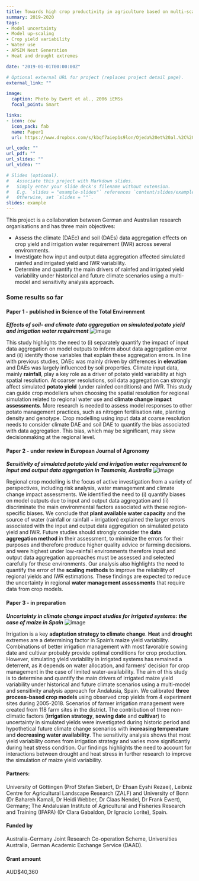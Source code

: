 ```yaml
---
title: Towards high crop productivity in agriculture based on multi-scale modelling and climate change impact studies
summary: 2019-2020
tags:
- Model uncertainty
- Model up-scaling
- Crop yield variability
- Water use
- APSIM Next Generation
- Heat and drought extremes

date: "2019-01-01T00:00:00Z"

# Optional external URL for project (replaces project detail page).
external_link: ""

image:
  caption: Photo by Ewert et al., 2006 iEMSs
  focal_point: Smart

links:
- icon: cow
  icon_pack: fab
  name: Paper1
  url: https://www.dropbox.com/s/kbqf7aiep1s9lon/Ojeda%20et%20al.%2C%202020%20STE.pdf?dl=0

url_code: ""
url_pdf: ""
url_slides: ""
url_video: ""

# Slides (optional).
#   Associate this project with Markdown slides.
#   Simply enter your slide deck's filename without extension.
#   E.g. `slides = "example-slides"` references `content/slides/example-slides.md`.
#   Otherwise, set `slides = ""`.
slides: example
---
```


This project is a collaboration between German and Australian research organisations and has three main objectives:

- Assess the climate (DAEc) and soil (DAEs) data aggregation effects on crop yield and irrigation water requirement (IWR) across several environments.
- Investigate how input and output data aggregation affected simulated rainfed and irrigated yield and IWR variability.
- Determine and quantify the main drivers of rainfed and irrigated yield variability under historical and future climate scenarios using a multi-model and sensitivity analysis approach.

### Some results so far

#### Paper 1 - published in Science of the Total Environment

_**Effects of soil- and climate data aggregation on simulated potato yield and irrigation water requirement**_
![image](/img/projects/paper1.jpg)

This study highlights the need to (i) separately quantify the impact of input data aggregation on model outputs to inform about data aggregation error and (ii) identify those variables that explain these aggregation errors. In line with previous studies, DAEc was mainly driven by differences in **elevation** and DAEs was largely influenced by soil properties. Climate input data, mainly **rainfall**, play a key role as a driver of potato yield variability at high spatial resolution. At coarser resolutions, soil data aggregation can strongly affect simulated **potato yield** (under rainfed conditions) and IWR. This study can guide crop modellers when choosing the spatial resolution for regional simulation related to regional water use and **climate change impact assessments**. More research is needed to assess
model responses to other potato management practices, such as nitrogen fertilisation rate, planting density and genotype. Crop modelling using input data at coarse resolution needs to consider climate DAE and soil DAE to quantify the bias associated with data aggregation. This bias, which may be significant, may skew decisionmaking at the regional level.

#### Paper 2 - under review in European Journal of Agronomy

_**Sensitivity of simulated potato yield and irrigation water requirement to input and output data aggregation in Tasmania, Australia**_
![image](/img/projects/paper2.png)

Regional crop modelling is the focus of active investigation from a variety of perspectives, including risk analysis, water management and climate change impact assessments. We identified the need to (i) quantify biases on model outputs due to input and output data aggregation and (ii) discriminate the main environmental factors associated with these region-specific biases. We conclude that **plant available water capacity** and the source of water (rainfall or rainfall + irrigation) explained the larger errors associated with the input and output data aggregation on simulated potato yield and IWR. Future studies should strongly consider the **data aggregation method** in their assessment, to minimize the errors for their purposes and therefore produce higher quality advice or farming decisions. and were highest under low-rainfall environments therefore input and output data aggregation approaches must be assessed and selected carefully for these environments. Our analysis also highlights the need to quantify the error of the **scaling methods** to improve the reliability of regional yields and IWR estimations. These findings are expected to reduce the uncertainty in regional **water management assessments** that require data from crop models.

#### Paper 3 - in preparation

_**Uncertainty in climate change impact studies for irrigated systems: the case of maize in Spain**_
![image](/img/projects/paper3.jpg)

Irrigation is a key **adaptation strategy to climate change**. **Heat** and **drought** extremes are a determining factor in Spain’s maize yield variability. Combinations of better irrigation management with most favorable sowing date and cultivar probably provide optimal conditions for crop production. However, simulating yield variability in irrigated systems has remained a deterrent, as it depends on water allocation, and farmers’ decision for crop management in the case of limited water-availability. The aim of this study is to determine and quantify the main drivers of irrigated maize yield variability under historical and future climate scenarios using a multi-model and sensitivity analysis approach for Andalusia, Spain. We calibrated **three process-based crop models** using observed crop yields from 4 experiment sites during 2005-2018. Scenarios of farmer irrigation management were created from 118 farm sites in the district. The contribution of three non-climatic factors (**irrigation strategy**, **sowing date** and **cultivar**) to uncertainty in simulated yields were investigated during historic period and hypothetical future climate change scenarios with **increasing temperature** and **decreasing water availability**. The sensitivity analysis shows that most yield variability comes from irrigation strategy and varies more significantly during heat stress condition. Our findings highlights the need to account for interactions between drought and heat stress in further research to improve the simulation of maize yield variability.

#### Partners:
University of Göttingen (Prof Stefan Siebert, Dr Ehsan Eyshi Rezaei), Leibniz Centre for Agricultural Landscape Research (ZALF) and University of Bonn (Dr Bahareh Kamali, Dr Heidi Webber, Dr Claas Nendel, Dr Frank Ewert), Germany; The Andalusian Institute of Agricultural and Fisheries Research and Training (IFAPA) (Dr Clara Gabaldon, Dr Ignacio Lorite), Spain.

#### Funded by
Australia-Germany Joint Research Co-operation Scheme, Universities Australia, German Academic Exchange Service (DAAD).

#### Grant amount
AUD$40,360
